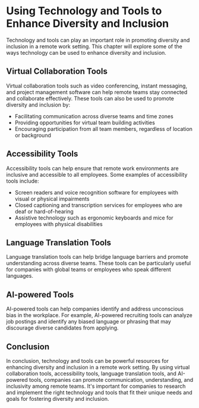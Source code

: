 # Using Technology and Tools to Enhance Diversity and Inclusion

Technology and tools can play an important role in promoting diversity and inclusion in a remote work setting. This chapter will explore some of the ways technology can be used to enhance diversity and inclusion.

Virtual Collaboration Tools
---------------------------

Virtual collaboration tools such as video conferencing, instant messaging, and project management software can help remote teams stay connected and collaborate effectively. These tools can also be used to promote diversity and inclusion by:

* Facilitating communication across diverse teams and time zones
* Providing opportunities for virtual team building activities
* Encouraging participation from all team members, regardless of location or background

Accessibility Tools
-------------------

Accessibility tools can help ensure that remote work environments are inclusive and accessible to all employees. Some examples of accessibility tools include:

* Screen readers and voice recognition software for employees with visual or physical impairments
* Closed captioning and transcription services for employees who are deaf or hard-of-hearing
* Assistive technology such as ergonomic keyboards and mice for employees with physical disabilities

Language Translation Tools
--------------------------

Language translation tools can help bridge language barriers and promote understanding across diverse teams. These tools can be particularly useful for companies with global teams or employees who speak different languages.

AI-powered Tools
----------------

AI-powered tools can help companies identify and address unconscious bias in the workplace. For example, AI-powered recruiting tools can analyze job postings and identify any biased language or phrasing that may discourage diverse candidates from applying.

Conclusion
----------

In conclusion, technology and tools can be powerful resources for enhancing diversity and inclusion in a remote work setting. By using virtual collaboration tools, accessibility tools, language translation tools, and AI-powered tools, companies can promote communication, understanding, and inclusivity among remote teams. It's important for companies to research and implement the right technology and tools that fit their unique needs and goals for fostering diversity and inclusion.
